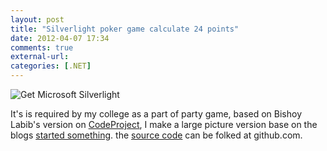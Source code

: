 ```yaml
---
layout: post
title: "Silverlight poker game calculate 24 points"
date: 2012-04-07 17:34
comments: true
external-url:
categories: [.NET]
---
```


<object data="data:application/x-silverlight-2," type="application/x-silverlight-2" width="550" height="480" autoupdate="true">
	<param name="source" value="http://eric.cloud-mes.com/game24point.xap" /> <param name="minRuntimeVersion" value="3.0.40624.0" />
	<param name="background" value="black" />
	<param name="autoUpgrade" value="true" />
	<a href="http://go.microsoft.com/fwlink/?LinkID=149156&amp;v=3.0.40624.0" style="text-decoration:none">
		<img src="http://go.microsoft.com/fwlink/?LinkId=161376" alt="Get Microsoft Silverlight" style="border-style:none" />
	</a>
</object>

It's is required by my college as a part of party game, based on Bishoy Labib's version on [CodeProject](http://www.codeproject.com/Articles/28940/Cards-Game-Library), I make a large picture version base on the blogs [started something](http://www.istartedsomething.com/20061216/if-microsoft-were-a-casino/). the [source code](https://github.com/Eric-Guo/silverlight-cards-game) can be folked at github.com.